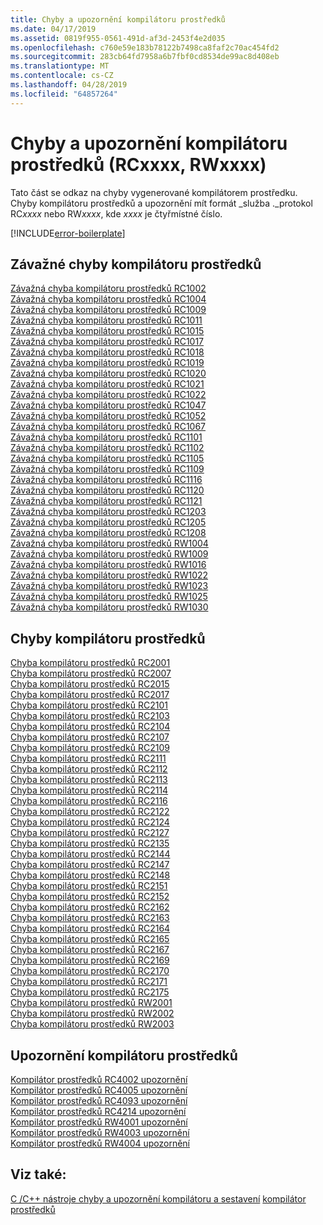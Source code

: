 ```yaml
---
title: Chyby a upozornění kompilátoru prostředků
ms.date: 04/17/2019
ms.assetid: 0819f955-0561-491d-af3d-2453f4e2d035
ms.openlocfilehash: c760e59e183b78122b7498ca8faf2c70ac454fd2
ms.sourcegitcommit: 283cb64fd7958a6b7fbf0cd8534de99ac8d408eb
ms.translationtype: MT
ms.contentlocale: cs-CZ
ms.lasthandoff: 04/28/2019
ms.locfileid: "64857264"
---
```

# <a name="resource-compiler-errors-and-warnings-rcxxxx-rwxxxx"></a>Chyby a upozornění kompilátoru prostředků (RCxxxx, RWxxxx)

Tato část se odkaz na chyby vygenerované kompilátorem prostředku. Chyby kompilátoru prostředků a upozornění mít formát _služba ._protokol RC*xxxx* nebo RW*xxxx*, kde *xxxx* je čtyřmístné číslo.

[!INCLUDE[error-boilerplate](../../error-messages/includes/error-boilerplate.md)]

## <a name="resource-compiler-fatal-errors"></a>Závažné chyby kompilátoru prostředků

[Závažná chyba kompilátoru prostředků RC1002](resource-compiler-fatal-error-rc1002.md) \
[Závažná chyba kompilátoru prostředků RC1004](resource-compiler-fatal-error-rc1004.md) \
[Závažná chyba kompilátoru prostředků RC1009](resource-compiler-fatal-error-rc1009.md) \
[Závažná chyba kompilátoru prostředků RC1011](resource-compiler-fatal-error-rc1011.md) \
[Závažná chyba kompilátoru prostředků RC1015](resource-compiler-fatal-error-rc1015.md) \
[Závažná chyba kompilátoru prostředků RC1017](resource-compiler-fatal-error-rc1017.md) \
[Závažná chyba kompilátoru prostředků RC1018](resource-compiler-fatal-error-rc1018.md) \
[Závažná chyba kompilátoru prostředků RC1019](resource-compiler-fatal-error-rc1019.md) \
[Závažná chyba kompilátoru prostředků RC1020](resource-compiler-fatal-error-rc1020.md) \
[Závažná chyba kompilátoru prostředků RC1021](resource-compiler-fatal-error-rc1021.md) \
[Závažná chyba kompilátoru prostředků RC1022](resource-compiler-fatal-error-rc1022.md) \
[Závažná chyba kompilátoru prostředků RC1047](resource-compiler-fatal-error-rc1047.md) \
[Závažná chyba kompilátoru prostředků RC1052](resource-compiler-fatal-error-rc1052.md) \
[Závažná chyba kompilátoru prostředků RC1067](resource-compiler-fatal-error-rc1067.md) \
[Závažná chyba kompilátoru prostředků RC1101](resource-compiler-fatal-error-rc1101.md) \
[Závažná chyba kompilátoru prostředků RC1102](resource-compiler-fatal-error-rc1102.md) \
[Závažná chyba kompilátoru prostředků RC1105](resource-compiler-fatal-error-rc1105.md) \
[Závažná chyba kompilátoru prostředků RC1109](resource-compiler-fatal-error-rc1109.md) \
[Závažná chyba kompilátoru prostředků RC1116](resource-compiler-fatal-error-rc1116.md) \
[Závažná chyba kompilátoru prostředků RC1120](resource-compiler-fatal-error-rc1120.md) \
[Závažná chyba kompilátoru prostředků RC1121](resource-compiler-fatal-error-rc1121.md) \
[Závažná chyba kompilátoru prostředků RC1203](resource-compiler-fatal-error-rc1203.md) \
[Závažná chyba kompilátoru prostředků RC1205](resource-compiler-fatal-error-rc1205.md) \
[Závažná chyba kompilátoru prostředků RC1208](resource-compiler-fatal-error-rc1208.md) \
[Závažná chyba kompilátoru prostředků RW1004](resource-compiler-fatal-error-rw1004.md) \
[Závažná chyba kompilátoru prostředků RW1009](resource-compiler-fatal-error-rw1009.md) \
[Závažná chyba kompilátoru prostředků RW1016](resource-compiler-fatal-error-rw1016.md) \
[Závažná chyba kompilátoru prostředků RW1022](resource-compiler-fatal-error-rw1022.md) \
[Závažná chyba kompilátoru prostředků RW1023](resource-compiler-fatal-error-rw1023.md) \
[Závažná chyba kompilátoru prostředků RW1025](resource-compiler-fatal-error-rw1025.md) \
[Závažná chyba kompilátoru prostředků RW1030](resource-compiler-fatal-error-rw1030.md)

## <a name="resource-compiler-errors"></a>Chyby kompilátoru prostředků

[Chyba kompilátoru prostředků RC2001](resource-compiler-error-rc2001.md) \
[Chyba kompilátoru prostředků RC2007](resource-compiler-error-rc2007.md) \
[Chyba kompilátoru prostředků RC2015](resource-compiler-error-rc2015.md) \
[Chyba kompilátoru prostředků RC2017](resource-compiler-error-rc2017.md) \
[Chyba kompilátoru prostředků RC2101](resource-compiler-error-rc2101.md) \
[Chyba kompilátoru prostředků RC2103](resource-compiler-error-rc2103.md) \
[Chyba kompilátoru prostředků RC2104](resource-compiler-error-rc2104.md) \
[Chyba kompilátoru prostředků RC2107](resource-compiler-error-rc2107.md) \
[Chyba kompilátoru prostředků RC2109](resource-compiler-error-rc2109.md) \
[Chyba kompilátoru prostředků RC2111](resource-compiler-error-rc2111.md) \
[Chyba kompilátoru prostředků RC2112](resource-compiler-error-rc2112.md) \
[Chyba kompilátoru prostředků RC2113](resource-compiler-error-rc2113.md) \
[Chyba kompilátoru prostředků RC2114](resource-compiler-error-rc2114.md) \
[Chyba kompilátoru prostředků RC2116](resource-compiler-error-rc2116.md) \
[Chyba kompilátoru prostředků RC2122](resource-compiler-error-rc2122.md) \
[Chyba kompilátoru prostředků RC2124](resource-compiler-error-rc2124.md) \
[Chyba kompilátoru prostředků RC2127](resource-compiler-error-rc2127.md) \
[Chyba kompilátoru prostředků RC2135](resource-compiler-error-rc2135.md) \
[Chyba kompilátoru prostředků RC2144](resource-compiler-error-rc2144.md) \
[Chyba kompilátoru prostředků RC2147](resource-compiler-error-rc2147.md) \
[Chyba kompilátoru prostředků RC2148](resource-compiler-error-rc2148.md) \
[Chyba kompilátoru prostředků RC2151](resource-compiler-error-rc2151.md) \
[Chyba kompilátoru prostředků RC2152](resource-compiler-error-rc2152.md) \
[Chyba kompilátoru prostředků RC2162](resource-compiler-error-rc2162.md) \
[Chyba kompilátoru prostředků RC2163](resource-compiler-error-rc2163.md) \
[Chyba kompilátoru prostředků RC2164](resource-compiler-error-rc2164.md) \
[Chyba kompilátoru prostředků RC2165](resource-compiler-error-rc2165.md) \
[Chyba kompilátoru prostředků RC2167](resource-compiler-error-rc2167.md) \
[Chyba kompilátoru prostředků RC2169](resource-compiler-error-rc2169.md) \
[Chyba kompilátoru prostředků RC2170](resource-compiler-error-rc2170.md) \
[Chyba kompilátoru prostředků RC2171](resource-compiler-error-rc2171.md) \
[Chyba kompilátoru prostředků RC2175](resource-compiler-error-rc2175.md) \
[Chyba kompilátoru prostředků RW2001](resource-compiler-error-rw2001.md) \
[Chyba kompilátoru prostředků RW2002](resource-compiler-error-rw2002.md) \
[Chyba kompilátoru prostředků RW2003](resource-compiler-error-rw2003.md)

## <a name="resource-compiler-warnings"></a>Upozornění kompilátoru prostředků

[Kompilátor prostředků RC4002 upozornění](resource-compiler-warning-rc4002.md) \
[Kompilátor prostředků RC4005 upozornění](resource-compiler-warning-rc4005.md) \
[Kompilátor prostředků RC4093 upozornění](resource-compiler-warning-rc4093.md) \
[Kompilátor prostředků RC4214 upozornění](resource-compiler-warning-rc4214.md) \
[Kompilátor prostředků RW4001 upozornění](resource-compiler-warning-rw4001.md) \
[Kompilátor prostředků RW4003 upozornění](resource-compiler-warning-rw4003.md) \
[Kompilátor prostředků RW4004 upozornění](resource-compiler-warning-rw4004.md)

## <a name="see-also"></a>Viz také:

[C /C++ nástroje chyby a upozornění kompilátoru a sestavení](../compiler-errors-1/c-cpp-build-errors.md)
[kompilátor prostředků](/windows/desktop/menurc/resource-compiler)

